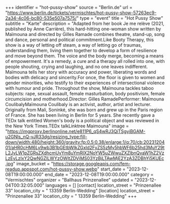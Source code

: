+++
identifier = "hot-pussy-show"
source = "Berlin.de"
url = "https://www.berlin.de/tickets/vermischtes/hot-pussy-show-57263ec9-2a34-4c06-bc80-535e507a7575/"
type = "event"
title = "Hot Pussy Show"
subtitle = "Karte"
description = "Adapted from her book Je me relève (2021, published by Anne Carrière), this hard-hitting one-woman show written by Maïmouna and directed by Gilles Ramade combines theatre, stand-up, song and dance, personal and political commitment.Like Booty Therapy, this show is a way of letting off steam, a way of letting go of traumas, understanding them, living them together to develop a form of resilience and move beyond them. The voice and the body merge, becoming a means of empowerment. It's a remedy, a cure and a therapy all rolled into one, with people shouting, crying and laughing, and no one leaves indifferent. Maïmouna tells her story with accuracy and power, liberating words and bodies with delicacy and sincerity.For once, the floor is given to women and gender minorities, who testify to their experiences of intersectional violence with humour and pride. Throughout the show, Maïmouna tackles taboo subjects: rape, sexual assault, female masturbation, body positivism, female circumcision and motherhood.Director: Gilles RamadePerformer: Maïmouna CoulibalyMaïmouna Coulibaly is an activist, author, artist and lecturer. Originally from Mali, Soninké, she was born and grew up in the Paris region of France. She has been living in Berlin for 5 years. She recently gave a TEDx talk entitled Women's body is a political object and was reviewed in the New York Times.TEDx talkLinktree Maimouna"
image = "https://imgproxy.berlinonline.net/e811P6_qS4wRJ3QiTSgyiBGAM-u2GNls_nQ-vJR33dg/resizing_type:fill-down/width:480/height:360/gravity:fp:0.5:0.38/enlarge:1/q:70/cb:2023120401/aHR0cHM6Ly9wb3B1bGEtbWlkZGxld2FyZS5zMy5hbWF6b25hd3MuY29tL2JvLW1pZGRsZXdhcmUvYm8uYmRlX2NoYW5uZWwuZXZlbnQvaW1hZ2VzLzEyLzIxY2QwNGZlLWYzOWItZDViMS03YzBjLTAwMjE2YzA3ZDBhYi5KUEc.jpg"
image_bucket = "https://storage.googleapis.com/fem-readup.appspot.com/hot-pussy-show.webp"
start_date = "2023-12-08T19:00:00.000"
end_date = "2023-12-08T19:00:00.000"
category = "Vermischtes"
organizer = "Ballhaus Prinzenallee"
updated = "2023-12-04T00:32:05.000"
languages = []
[contact]
location_street = "Prinzenallee 33"
location_city = " 13359 Berlin-Wedding"
[location]
location_street = "Prinzenallee 33"
location_city = " 13359 Berlin-Wedding"
+++